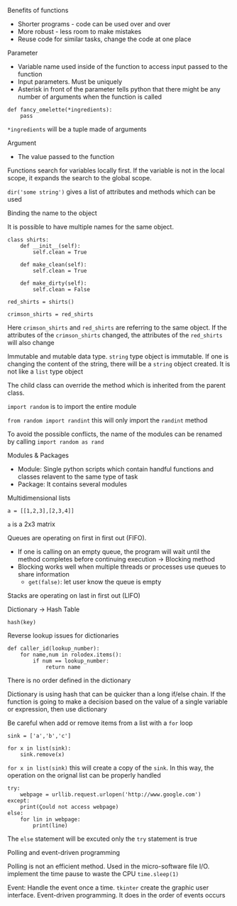 Benefits of functions
- Shorter programs - code can be used over and over
- More robust - less room to make mistakes
- Reuse code for similar tasks, change the code at one place

Parameter
- Variable name used inside of the function to access input passed to the function
- Input parameters. Must be uniquely 
- Asterisk in front of the parameter tells python that there might be any number of arguments when the function is called
```
def fancy_omelette(*ingredients):
    pass
```
`*ingredients` will be a tuple made of arguments

Argument
- The value passed to the function

Functions search for variables locally first. If the variable is not in the local scope, it expands the search to the global scope.

`dir('some string')` gives a list of attributes and methods which can be used

Binding the name to the object

It is possible to have multiple names for the same object. 
```
class shirts:
    def __init__(self):
        self.clean = True
    
    def make_clean(self):
        self.clean = True
    
    def make_dirty(self):
        self.clean = False
```
`red_shirts = shirts()`

`crimson_shirts = red_shirts`

Here `crimson_shirts` and `red_shirts` are referring to the same object. If the attributes of the `crimson_shirts` changed, the attributes of the `red_shirts` will also change

Immutable and mutable data type. `string` type object is immutable. If one is changing the content of the string, there will be a `string` object created. It is not like a `list` type object

The child class can override the method which is inherited from the parent class.

`import random` is to import the entire module

`from random import randint` this will only import the `randint` method

To avoid the possible conflicts, the name of the modules can be renamed by calling `import random as rand`

Modules & Packages
- Module: Single python scripts which contain handful functions and classes relavent to the same type of task
- Package: It contains several modules

Multidimensional lists
```
a = [[1,2,3],[2,3,4]]
```
`a` is a 2x3 matrix

Queues are operating on first in first out (FIFO). 
- If one is calling on an empty queue, the program will wait until the method completes before continuing execution -> Blocking method
- Blocking works well when multiple threads or processes use queues to share information
    - `get(false)`: let user know the queue is empty

Stacks are operating on last in first out (LIFO)

Dictionary -> Hash Table 

`hash(key)`

Reverse lookup issues for dictionaries
```
def caller_id(lookup_number):
    for name,num in rolodex.items():
        if num == lookup_number:
            return name
```
There is no order defined in the dictionary

Dictionary is using hash that can be quicker than a long if/else chain. If the function is going to make a decision based on the value of a single variable or expression, then use dictionary

Be careful when add or remove items from a list with a `for` loop
```
sink = ['a','b','c']

for x in list(sink):
    sink.remove(x)
```
`for x in list(sink)` this will create a copy of the `sink`. In this way, the operation on the orignal list can be properly handled


```
try:
    webpage = urllib.request.urlopen('http://www.google.com')
except:
    print(Çould not access webpage)
else:
    for lin in webpage:
        print(line)
```

The `else` statement will be excuted only the `try` statement is true

Polling and event-driven programming

Polling is not an efficient method. Used in the micro-software file I/O. implement the time pause to waste the CPU `time.sleep(1)`

Event: Handle the event once a time. 
`tkinter` create the graphic user interface. Event-driven programming. It does in the order of events occurs